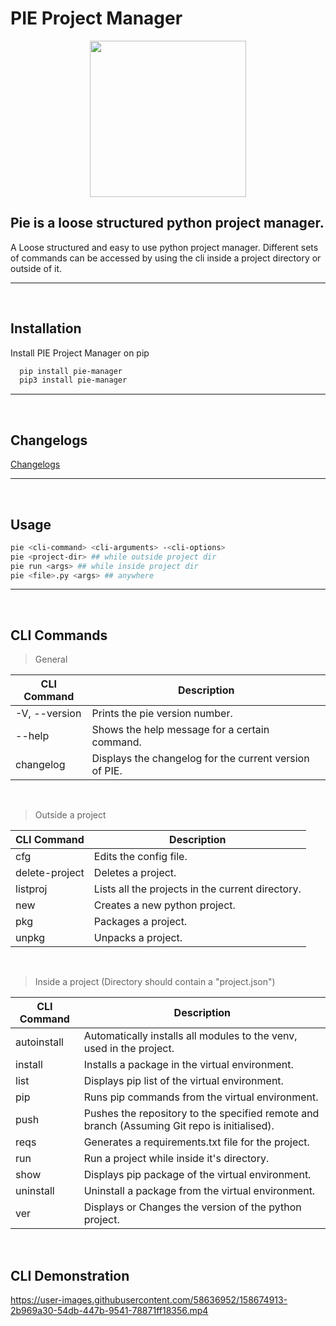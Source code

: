 
# PIE Project Manager


<p align="center">
  <img width="250" height="250" src="https://cdn.discordapp.com/attachments/731940266570809485/953666263161372782/piepy.png">
</p>

## Pie is a loose structured python project manager.

A Loose structured and easy to use python project manager. Different sets of
commands can be accessed by using the cli inside a project directory or
outside of it.
<hr>
<br>

## Installation

Install PIE Project Manager on pip

```bash
  pip install pie-manager
  pip3 install pie-manager 
```
    
<hr>
<br>

## Changelogs

[Changelogs](https://github.com/skandabhairava/Pie-manager/blob/main/CHANGELOG.md)

<hr>
<br>

## Usage

```bash
pie <cli-command> <cli-arguments> -<cli-options>
pie <project-dir> ## while outside project dir
pie run <args> ## while inside project dir
pie <file>.py <args> ## anywhere
```

<hr>
<br>

## CLI Commands

> General

| CLI Command| Description|
| -- | -- |
| -V, --version | Prints the pie version number. |
| --help | Shows the help message for a certain command. |
| changelog | Displays the changelog for the current version of PIE. |

<br>

> Outside a project

| CLI Command| Description|
| -- | -- |
| cfg | Edits the config file. |
| delete-project | Deletes a project. |
| listproj | Lists all the projects in the current directory. |
| new | Creates a new python project. |
| pkg | Packages a project. |
| unpkg | Unpacks a project. |

<br>

> Inside a project (Directory should contain a "project.json")

| CLI Command| Description|
| -- | -- |
| autoinstall | Automatically installs all modules to the venv, used in the project. |
| install | Installs a package in the virtual environment. |
| list | Displays pip list of the virtual environment. |
| pip | Runs pip commands from the virtual environment. |
| push | Pushes the repository to the specified remote and branch (Assuming Git repo is initialised). |
| reqs | Generates a requirements.txt file for the project. |
| run | Run a project while inside it's directory. |
| show | Displays pip package of the virtual environment. |
| uninstall | Uninstall a package from the virtual environment. |
| ver | Displays or Changes the version of the python project. |

<br>

## CLI Demonstration

https://user-images.githubusercontent.com/58636952/158674913-2b969a30-54db-447b-9541-78871ff18356.mp4
